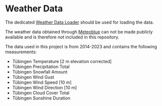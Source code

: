 # Weather Data
The dedicated [Weather Data Loader](LoadWeatherData.py) should be used for loading the data.

The weather data obtained through [Meteoblue](https://content.meteoblue.com/de/ueber-uns/rechtliches/agb) can not be made publicly available and is therefore not included in this repository.

The data used in this project is from 2014-2023 and contains the following measurements:
 - Tübingen Temperature [2 m elevation corrected]
 - Tübingen Precipitation Total
 - Tübingen Snowfall Amount
 - Tübingen Wind Gust
 - Tübingen Wind Speed [10 m]
 - Tübingen Wind Direction [10 m]
 - Tübingen Cloud Cover Total
 - Tübingen Sunshine Duration
